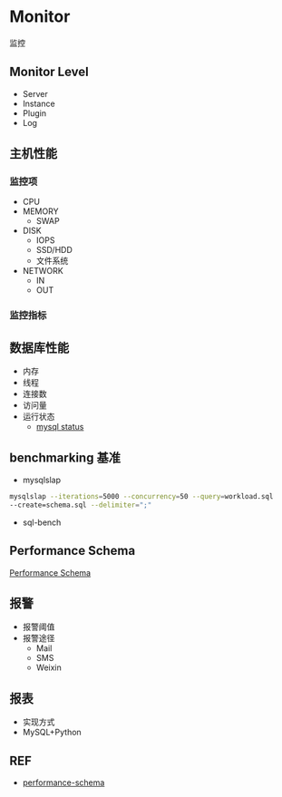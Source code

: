 # Monitor
监控

## Monitor Level

- Server
- Instance
- Plugin
- Log

## 主机性能

### 监控项

- CPU
- MEMORY
  - SWAP
- DISK
  - IOPS
  - SSD/HDD
  - 文件系统
- NETWORK
  - IN
  - OUT

### 监控指标


## 数据库性能

- 内存
- 线程
- 连接数
- 访问量
- 运行状态
  - [mysql status](mysqlStatus.md)

## benchmarking 基准

- mysqlslap

```bash
mysqlslap --iterations=5000 --concurrency=50 --query=workload.sql
--create=schema.sql --delimiter=";"
```
- sql-bench

## Performance Schema

[Performance Schema](../optimize/PerformanceSchema.md)

## 报警

- 报警阈值
- 报警途径
  - Mail
  - SMS
  - Weixin
  
## 报表

- 实现方式
 - MySQL+Python

 

## REF

- [performance-schema](https://dev.mysql.com/doc/refman/5.6/en/performance-schema-quick-start.html)
